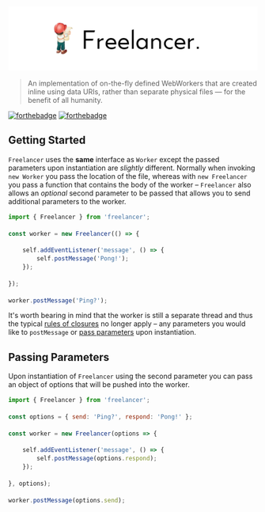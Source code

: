 ![Moggy](media/logo.png)

> An implementation of on-the-fly defined WebWorkers that are created inline using data URIs, rather than separate physical files &mdash; for the benefit of all humanity.

[![forthebadge](http://forthebadge.com/images/badges/compatibility-betamax.svg)](http://forthebadge.com)
[![forthebadge](http://forthebadge.com/images/badges/built-with-love.svg)](http://forthebadge.com)

## Getting Started

`Freelancer` uses the **same** interface as `Worker` except the passed parameters upon instantiation are *slightly* different. Normally when invoking `new Worker` you pass the location of the file, whereas with `new Freelancer` you pass a function that contains the body of the worker &ndash; `Freelancer` also allows an *optional* second parameter to be passed that allows you to send additional parameters to the worker.

```javascript
import { Freelancer } from 'freelancer';

const worker = new Freelancer(() => {
   
    self.addEventListener('message', () => {
        self.postMessage('Pong!');
    });
    
});

worker.postMessage('Ping?');
```

It's worth bearing in mind that the worker is still a separate thread and thus the typical [rules of closures](https://developer.mozilla.org/en/docs/Web/JavaScript/Closures) no longer apply &ndash; any parameters you would like to `postMessage` or [pass parameters](#passing-parameters) upon instantiation.

## Passing Parameters

Upon instantiation of `Freelancer` using the second parameter you can pass an object of options that will be pushed into the worker.

```javascript
import { Freelancer } from 'freelancer';

const options = { send: 'Ping?', respond: 'Pong!' };

const worker = new Freelancer(options => {
   
    self.addEventListener('message', () => {
        self.postMessage(options.respond);
    });
    
}, options);

worker.postMessage(options.send);
```
